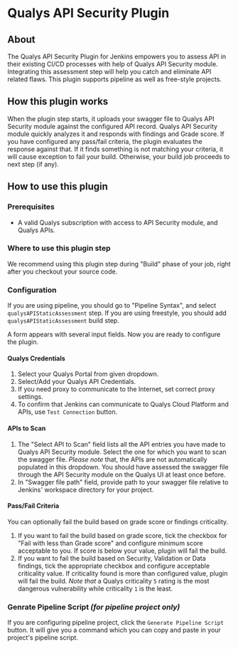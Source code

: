 # Qualys API Security Plugin

## About

The Qualys API Security Plugin for Jenkins empowers you to assess API in their existing CI/CD processes with help of Qualys API Security module. Integrating this assessment step will help you catch and eliminate API related flaws. This plugin supports pipeline as well as free-style projects.

## How this plugin works

When the plugin step starts, it uploads your swagger file to Qualys API Security module against the configured API record. Qualys API Security module quickly analyzes it and responds with findings and Grade score. If you have configured any pass/fail criteria, the plugin evaluates the response against that. If it finds something is not matching your criteria, it will cause exception to fail your build. Otherwise, your build job proceeds to next step (if any). 

## How to use this plugin

### Prerequisites

* A valid Qualys subscription with access to API Security module, and Qualys APIs.


### Where to use this plugin step

We recommend using this plugin step during "Build" phase of your job, right after you checkout your source code. 

### Configuration

If you are using pipeline, you should go to "Pipeline Syntax", and select `qualysAPIStaticAssessment` step.
If you are using freestyle, you should add `qualysAPIStaticAssessment` build step.

A form appears with several input fields. Now you are ready to configure the plugin. 

#### Qualys Credentials

1. Select your Qualys Portal from given dropdown. 
2. Select/Add your Qualys API Credentials.
3. If you need proxy to communicate to the Internet, set correct proxy settings. 
4. To confirm that Jenkins can communicate to Qualys Cloud Platform and APIs, use `Test Connection` button.

#### APIs to Scan

1. The "Select API to Scan" field lists all the API entries you have made to Qualys API Security module. Select the one for which you want to scan the swagger file. *Please note* that, the APIs are not automatically populated in this dropdown. You should have assessed the swagger file through the API Security module on the Qualys UI at least once before. 
2. In "Swagger file path" field, provide path to your swagger file relative to Jenkins' workspace directory for your project. 

#### Pass/Fail Criteria

You can optionally fail the build based on grade score or findings criticality. 

1. If you want to fail the build based on grade score, tick the checkbox for "Fail with less than Grade score" and configure minimum score acceptable to you. If score is below your value, plugin will fail the build. 
2. If you want to fail the build based on Security, Validation or Data findings, tick the appropriate checkbox and configure acceptable criticality value. If criticality found is more than configured value, plugin will fail the build. *Note that* a Qualys criticality `5` rating is the most dangerous vulnerability while criticality `1` is the least. 

### Genrate Pipeline Script *(for pipeline project only)*

If you are configuring pipeline project, click the `Generate Pipeline Script` button. It will give you a command which you can copy and paste in your project's pipeline script. 


